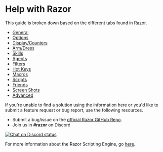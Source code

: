 # Help with Razor

This guide is broken down based on the different tabs found in Razor.

* [General](general.md)
* [Options](options.md)
* [Display/Counters](displaycounters.md)
* [Arm/Dress](armdress.md)
* [Skills](skills.md)
* [Agents](agents.md)
* [Filters](filters.md)
* [Hot Keys](hotkeys.md)
* [Macros](macros.md)
* [Scripts](scripts.md)
* [Friends](friends.md)
* [Screen Shots](screenshots.md)
* [Advanced](advanced.md)

If you're unable to find a solution using the information here or you'd like to submit a feature request or bug report, use the following resources.

* Submit a bug/issue on the [official Razor GitHub Repo](https://github.com/markdwags/Razor/issues).
* Join us in **#razor** on Discord

[![Chat on Discord status](https://img.shields.io/discord/458277173208547350.svg?logo=discord)](https://discord.gg/VdyCpjQ)

For more information about the Razor Scripting Engine, go [here](https://www.razorce.com/guide/).
